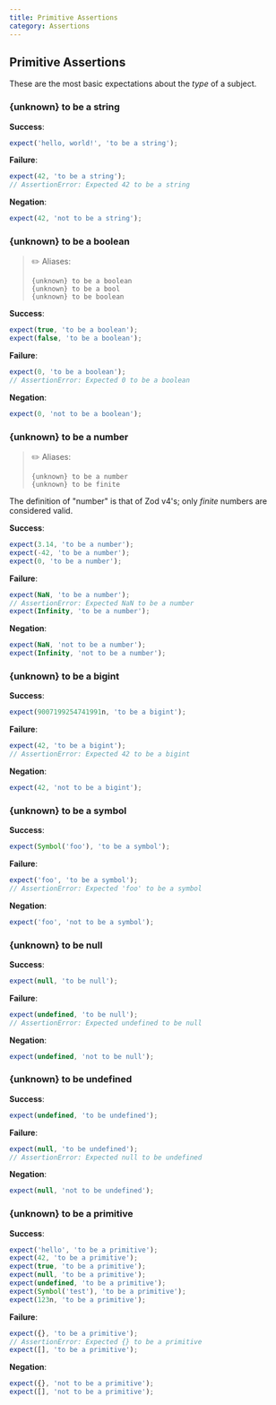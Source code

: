 ```yaml
---
title: Primitive Assertions
category: Assertions
---
```


## Primitive Assertions

These are the most basic expectations about the _type_ of a subject.

### {unknown} to be a string

**Success**:

```js
expect('hello, world!', 'to be a string');
```

**Failure**:

```js
expect(42, 'to be a string');
// AssertionError: Expected 42 to be a string
```

**Negation**:

```js
expect(42, 'not to be a string');
```

### {unknown} to be a boolean

> ✏️ Aliases:
>
>     {unknown} to be a boolean
>     {unknown} to be a bool
>     {unknown} to be boolean

**Success**:

```js
expect(true, 'to be a boolean');
expect(false, 'to be a boolean');
```

**Failure**:

```js
expect(0, 'to be a boolean');
// AssertionError: Expected 0 to be a boolean
```

**Negation**:

```js
expect(0, 'not to be a boolean');
```

### {unknown} to be a number

> ✏️ Aliases:
>
>     {unknown} to be a number
>     {unknown} to be finite

The definition of "number" is that of Zod v4's; only _finite_ numbers are considered valid.

**Success**:

```js
expect(3.14, 'to be a number');
expect(-42, 'to be a number');
expect(0, 'to be a number');
```

**Failure**:

```js
expect(NaN, 'to be a number');
// AssertionError: Expected NaN to be a number
expect(Infinity, 'to be a number');
```

**Negation**:

```js
expect(NaN, 'not to be a number');
expect(Infinity, 'not to be a number');
```

### {unknown} to be a bigint

**Success**:

```js
expect(9007199254741991n, 'to be a bigint');
```

**Failure**:

```js
expect(42, 'to be a bigint');
// AssertionError: Expected 42 to be a bigint
```

**Negation**:

```js
expect(42, 'not to be a bigint');
```

### {unknown} to be a symbol

**Success**:

```js
expect(Symbol('foo'), 'to be a symbol');
```

**Failure**:

```js
expect('foo', 'to be a symbol');
// AssertionError: Expected 'foo' to be a symbol
```

**Negation**:

```js
expect('foo', 'not to be a symbol');
```

### {unknown} to be null

**Success**:

```js
expect(null, 'to be null');
```

**Failure**:

```js
expect(undefined, 'to be null');
// AssertionError: Expected undefined to be null
```

**Negation**:

```js
expect(undefined, 'not to be null');
```

### {unknown} to be undefined

**Success**:

```js
expect(undefined, 'to be undefined');
```

**Failure**:

```js
expect(null, 'to be undefined');
// AssertionError: Expected null to be undefined
```

**Negation**:

```js
expect(null, 'not to be undefined');
```

### {unknown} to be a primitive

**Success**:

```js
expect('hello', 'to be a primitive');
expect(42, 'to be a primitive');
expect(true, 'to be a primitive');
expect(null, 'to be a primitive');
expect(undefined, 'to be a primitive');
expect(Symbol('test'), 'to be a primitive');
expect(123n, 'to be a primitive');
```

**Failure**:

```js
expect({}, 'to be a primitive');
// AssertionError: Expected {} to be a primitive
expect([], 'to be a primitive');
```

**Negation**:

```js
expect({}, 'not to be a primitive');
expect([], 'not to be a primitive');
```
